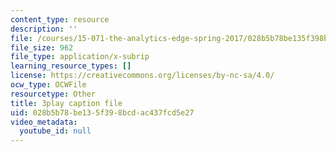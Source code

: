 ```yaml
---
content_type: resource
description: ''
file: /courses/15-071-the-analytics-edge-spring-2017/028b5b78be135f398bcdac437fcd5e27_-G_d3A0x_0Y.vtt
file_size: 962
file_type: application/x-subrip
learning_resource_types: []
license: https://creativecommons.org/licenses/by-nc-sa/4.0/
ocw_type: OCWFile
resourcetype: Other
title: 3play caption file
uid: 028b5b78-be13-5f39-8bcd-ac437fcd5e27
video_metadata:
  youtube_id: null
---
```

